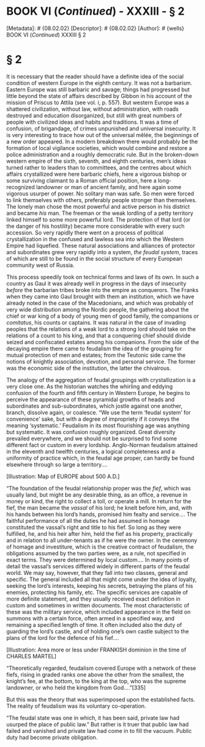 # BOOK VI (_Continued_) - XXXIII - § 2
[Metadata]: # {08.02.02}
[Descriptor]: # {08.02.02}
[Author]: # {wells}
BOOK VI (_Continued_)
XXXIII
§ 2
# § 2
It is necessary that the reader should have a definite idea of the social
condition of western Europe in the eighth century. It was not a barbarism.
Eastern Europe was still barbaric and savage; things had progressed but little
beyond the state of affairs described by Gibbon in his account of the mission
of Priscus to Attila (see vol. i, p. 557). But western Europe was a shattered
civilization, without law, without administration, with roads destroyed and
education disorganized, but still with great numbers of people with civilized
ideas and habits and traditions. It was a time of confusion, of brigandage, of
crimes unpunished and universal insecurity. It is very interesting to trace how
out of the universal mêlée, the beginnings of a new order appeared. In a modern
breakdown there would probably be the formation of local vigilance societies,
which would combine and restore a police administration and a roughly
democratic rule. But in the broken-down western empire of the sixth, seventh,
and eighth centuries, men’s ideas turned rather to leaders than to committees,
and the centres about which affairs crystallized were here barbaric chiefs,
here a vigorous bishop or some surviving claimant to a Roman official position,
here a long-recognized landowner or man of ancient family, and here again some
vigorous usurper of power. No solitary man was safe. So men were forced to link
themselves with others, preferably people stronger than themselves. The lonely
man chose the most powerful and active person in his district and became _his_
man. The freeman or the weak lordling of a petty territory linked himself to
some more powerful lord. The protection of that lord (or the danger of his
hostility) became more considerable with every such accession. So very rapidly
there went on a process of political crystallization in the confused and
lawless sea into which the Western Empire had liquefied. These natural
associations and alliances of protector and subordinates grew very rapidly into
a system, _the feudal system_, traces of which are still to be found in the
social structure of every European community west of Russia.

This process speedily took on technical forms and laws of its own. In such a
country as Gaul it was already well in progress in the days of insecurity
_before_ the barbarian tribes broke into the empire as conquerors. The Franks
when they came into Gaul brought with them an institution, which we have
already noted in the case of the Macedonians, and which was probably of very
wide distribution among the Nordic people, the gathering about the chief or war
king of a body of young men of good family, the companions or _comitatus_, his
counts or captains. It was natural in the case of invading peoples that the
relations of a weak lord to a strong lord should take on the relations of a
count to his king, and that a conquering chief should divide seized and
confiscated estates among his companions. From the side of the decaying empire
there came to feudalism the idea of the grouping for mutual protection of men
and estates; from the Teutonic side came the notions of knightly association,
devotion, and personal service. The former was the economic side of the
institution, the latter the chivalrous.

The analogy of the aggregation of feudal groupings with crystallization is a
very close one. As the historian watches the whirling and eddying confusion of
the fourth and fifth century in Western Europe, he begins to perceive the
appearance of these pyramidal growths of heads and subordinates and
sub-subordinates, which jostle against one another, branch, dissolve again, or
coalesce. “We use the term ‘feudal system’ for convenience’ sake, but with a
degree of impropriety if it conveys the meaning ‘systematic.’ Feudalism in its
most flourishing age was anything but systematic. It was confusion roughly
organized. Great diversity prevailed everywhere, and we should not be surprised
to find some different fact or custom in every lordship. Anglo-Norman feudalism
attained in the eleventh and twelfth centuries, a logical completeness and a
uniformity of practice which, in the feudal age proper, can hardly be found
elsewhere through so large a territory....

[Illustration: Map of EUROPE about 500 A.D.]

“The foundation of the feudal relationship proper was the _fief_, which was
usually land, but might be any desirable thing, as an office, a revenue in
money or kind, the right to collect a toll, or operate a mill. In return for
the fief, the man became the _vassal_ of his lord; he knelt before him, and,
with his hands between his lord’s hands, promised him fealty and service....
The faithful performance of all the duties he had assumed in homage constituted
the vassal’s right and title to his fief. So long as they were fulfilled, he,
and his heir after him, held the fief as his property, practically and in
relation to all under-tenants as if he were the owner. In the ceremony of
homage and investiture, which is the creative contract of feudalism, the
obligations assumed by the two parties were, as a rule, not specified in exact
terms. They were determined by local custom.... In many points of detail the
vassal’s services differed widely in different parts of the feudal world. We
may say, however, that they fall into two classes, general and specific. The
general included all that might come under the idea of loyalty, seeking the
lord’s interests, keeping his secrets, betraying the plans of his enemies,
protecting his family, etc. The specific services are capable of more definite
statement, and they usually received exact definition in custom and sometimes
in written documents. The most characteristic of these was the military
service, which included appearance in the field on summons with a certain
force, often armed in a specified way, and remaining a specified length of
time. It often included also the duty of guarding the lord’s castle, and of
holding one’s own castle subject to the plans of the lord for the defence of
his fief....

[Illustration: Area more or less under FRANKISH dominion in the time of CHARLES
MARTEL]

“Theoretically regarded, feudalism covered Europe with a network of these
fiefs, rising in graded ranks one above the other from the smallest, the
knight’s fee, at the bottom, to the king at the top, who was the supreme
landowner, or who held the kingdom from God....”[335]

But this was the theory that was superimposed upon the established facts. The
reality of feudalism was its voluntary co-operation.

“The feudal state was one in which, it has been said, private law had usurped
the place of public law.” But rather is it truer that public law had failed and
vanished and private law had come in to fill the vacuum. Public duty had become
private obligation.

